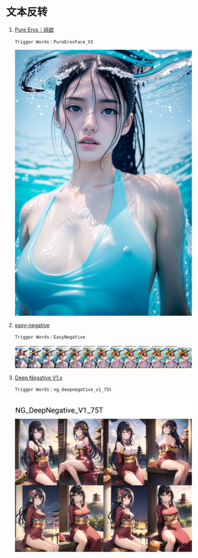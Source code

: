 # 文本反转

1. [Pure Eros｜纯欲](https://civitai.com/models/4514/pure-eros-face)

   `Trigger Words：PureErosFace_V1`

   ![](../assets/reference/12633-2430721844.jpeg ':size=40%')

2. [easy-negative](https://civitai.com/models/7808/easynegative)

   `Trigger Words：EasyNegative`

   ![](../assets/reference/xyz_grid-0039-b644d850c9-3912355876.jpeg)
3. [Deep Negative V1.x](https://civitai.com/models/4629/deep-negative-v1x)

   `Trigger Words：ng_deepnegative_v1_75t`

   ![](../assets/reference/xy_grid-0054-2254746851.png ':size=40%')